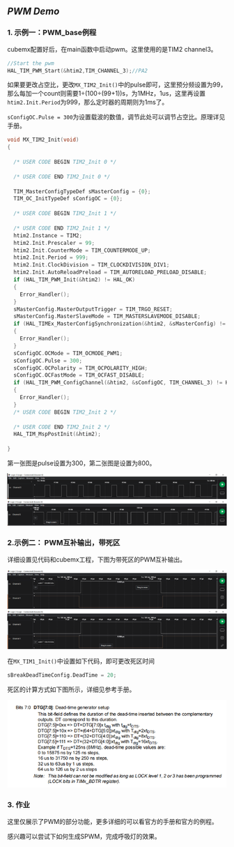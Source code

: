 ## ***PWM Demo***



### 1. 示例一：PWM_base例程

cubemx配置好后，在main函数中启动pwm。这里使用的是TIM2 channel3。

```c
//Start the pwm
HAL_TIM_PWM_Start(&htim2,TIM_CHANNEL_3);//PA2
```

如果要更改占空比，更改`MX_TIM2_Init()`中的pulse即可，这里预分频设置为99，那么每加一个count则需要1÷(100÷(99+1))s，为1MHz，1us，这里再设置`htim2.Init.Period`为999，那么定时器的周期则为1ms了。

`sConfigOC.Pulse = 300`为设置载波的数值，调节此处可以调节占空比。原理详见手册。

```c
void MX_TIM2_Init(void)
{

  /* USER CODE BEGIN TIM2_Init 0 */

  /* USER CODE END TIM2_Init 0 */

  TIM_MasterConfigTypeDef sMasterConfig = {0};
  TIM_OC_InitTypeDef sConfigOC = {0};

  /* USER CODE BEGIN TIM2_Init 1 */

  /* USER CODE END TIM2_Init 1 */
  htim2.Instance = TIM2;
  htim2.Init.Prescaler = 99;
  htim2.Init.CounterMode = TIM_COUNTERMODE_UP;
  htim2.Init.Period = 999;
  htim2.Init.ClockDivision = TIM_CLOCKDIVISION_DIV1;
  htim2.Init.AutoReloadPreload = TIM_AUTORELOAD_PRELOAD_DISABLE;
  if (HAL_TIM_PWM_Init(&htim2) != HAL_OK)
  {
    Error_Handler();
  }
  sMasterConfig.MasterOutputTrigger = TIM_TRGO_RESET;
  sMasterConfig.MasterSlaveMode = TIM_MASTERSLAVEMODE_DISABLE;
  if (HAL_TIMEx_MasterConfigSynchronization(&htim2, &sMasterConfig) != HAL_OK)
  {
    Error_Handler();
  }
  sConfigOC.OCMode = TIM_OCMODE_PWM1;
  sConfigOC.Pulse = 300;
  sConfigOC.OCPolarity = TIM_OCPOLARITY_HIGH;
  sConfigOC.OCFastMode = TIM_OCFAST_DISABLE;
  if (HAL_TIM_PWM_ConfigChannel(&htim2, &sConfigOC, TIM_CHANNEL_3) != HAL_OK)
  {
    Error_Handler();
  }
  /* USER CODE BEGIN TIM2_Init 2 */

  /* USER CODE END TIM2_Init 2 */
  HAL_TIM_MspPostInit(&htim2);

}
```

第一张图是pulse设置为300，第二张图是设置为800。

<div align=center>
<img src=".\images\pulse300.jpg" alt="pulse=300" style="zoom:100%;" />
</div>

<div align=center>
<img src=".\images\pulse800.jpg" alt="pulse=800" style="zoom:100%;" />
</div>


### 2.示例二： PWM互补输出，带死区

详细设置见代码和cubemx工程，下图为带死区的PWM互补输出。

<div align=center>
<img src=".\images\22.jpg" alt="22" style="zoom:100%;" />
</div>

<div align=center>
<img src=".\images\21.jpg" alt="21" style="zoom:100%;" />
</div>

在`MX_TIM1_Init()`中设置如下代码，即可更改死区时间

```c
sBreakDeadTimeConfig.DeadTime = 20;
```

死区的计算方式如下图所示，详细见参考手册。

<div align=center>
<img src=".\images\DTS.jpg" alt="DTS" style="zoom:100%;" />
</div>

### 3. 作业

这里仅展示了PWM的部分功能，更多详细的可以看官方的手册和官方的例程。

感兴趣可以尝试下如何生成SPWM，完成呼吸灯的效果。